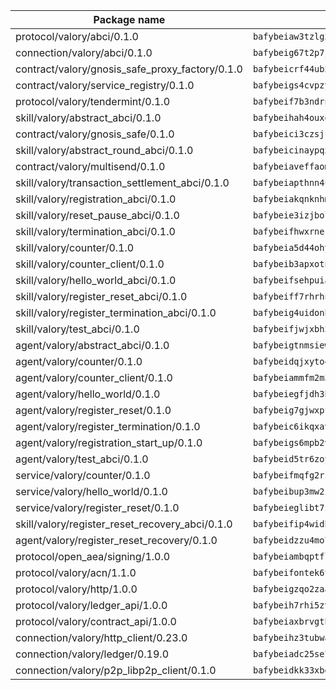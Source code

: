 | Package name                                                  | Package hash                                                  |
| ------------------------------------------------------------- | ------------------------------------------------------------- |
| protocol/valory/abci/0.1.0                                    | `bafybeiaw3tzlg3rkvnn5fcufblktmfwngmxugn4yo7pyjp76zz6aqtqcay` |
| connection/valory/abci/0.1.0                                  | `bafybeig67t2p7jwhjqwmrszeeyrpcs5v2pld62r5jbakwmf7fqwczpygn4` |
| contract/valory/gnosis_safe_proxy_factory/0.1.0               | `bafybeicrf44ub2kauwxan3zfbdmeqb2ae7xhftwucevr7q42bwho5oqcoa` |
| contract/valory/service_registry/0.1.0                        | `bafybeigs4cvpzyubnyw4cblgzqgkvrkrbpzsexxppcufxvssltxyx3ahua` |
| protocol/valory/tendermint/0.1.0                              | `bafybeif7b3ndrnwunl6s42e2cd6cu5hxruiimz3lwixb3r6um2lsldgldi` |
| skill/valory/abstract_abci/0.1.0                              | `bafybeihah4ouxqvdratxyqvluslxcv6k7rbmwygbh2e4gncrm4r4gqp23q` |
| contract/valory/gnosis_safe/0.1.0                             | `bafybeici3czsjrkeby4j3cppb2syrvmo3fx7ivi2bw3acevo4fzrf7kbui` |
| skill/valory/abstract_round_abci/0.1.0                        | `bafybeicinaypq5k6jjmj5kw4hk3nnobho55bop3zazt6fy3yyxyzlp5hk4` |
| contract/valory/multisend/0.1.0                               | `bafybeiaveffaomsnmsc5hx62o77u7ilma6eipox7m5lrwa56737ektva3i` |
| skill/valory/transaction_settlement_abci/0.1.0                | `bafybeiapthnn4ucmrukm3ptjgy354wospjxygpkrd52uhj5ork7kv3jghy` |
| skill/valory/registration_abci/0.1.0                          | `bafybeiakqnknhmppmn4y5g3xf7gkgtkjeefnkzuzwstj4w4j2osanqmpiy` |
| skill/valory/reset_pause_abci/0.1.0                           | `bafybeie3izjbolz345ugqnh5kmb2w2ev6y6ug2fpcronn2z2z2l2djzkua` |
| skill/valory/termination_abci/0.1.0                           | `bafybeifhwxrnerlfuzi3qe2ii5upuxrv4q2oh4w2fvf56kl5c4aogv7noq` |
| skill/valory/counter/0.1.0                                    | `bafybeia5d44ohyko45xj44bts7r3gahj2bpcd4sf76g2x4qbttj3f2f4fm` |
| skill/valory/counter_client/0.1.0                             | `bafybeib3apxotnry7gt6a5q2cesdobjlcb5bjqjuzwnp4f5naozbiyxvja` |
| skill/valory/hello_world_abci/0.1.0                           | `bafybeifsehpuiaftz34532x2s4qptnz4p6mk7rtsqd4vchapfy7h6eu7gu` |
| skill/valory/register_reset_abci/0.1.0                        | `bafybeiff7rhrhnbtpjwnm33j4zll6ry6e4bmwfsn7moilhzwmtfzouluym` |
| skill/valory/register_termination_abci/0.1.0                  | `bafybeig4uidonbkykzg2tkj6lmj67nclub3tvb5diwr7cy7ashvr4s725y` |
| skill/valory/test_abci/0.1.0                                  | `bafybeifjwjxbh3kzmb66mnzoi6sh7l6c3mjw7katbxpsx4rlovj5wbblta` |
| agent/valory/abstract_abci/0.1.0                              | `bafybeigtnmsiew5yxjgoitnqnkzj7gufynkyodxnjnpxfje3acu6foeueq` |
| agent/valory/counter/0.1.0                                    | `bafybeidqjxyto4lw2amhgshr2mje6nsljsa4kuwjsoy7ww3i74ttaxd2wm` |
| agent/valory/counter_client/0.1.0                             | `bafybeiammfm2m3xatutqrn6xxp7tty3bzynqjqwjjiygezvcrbbnrf62o4` |
| agent/valory/hello_world/0.1.0                                | `bafybeiegfjdh3b4iric4z2damd2kmefetlgdxza6q2smn5fcpabyhh6zka` |
| agent/valory/register_reset/0.1.0                             | `bafybeig7gjwxpfo47rgt2v3xomtnzgvtpbx2uebgfi3ze2zo27mcphhqvi` |
| agent/valory/register_termination/0.1.0                       | `bafybeic6ikqxavyilaq3wws5keruufxhf44cupwtgctxlp3x3224qq53ky` |
| agent/valory/registration_start_up/0.1.0                      | `bafybeigs6mpb2vgdgl5wzlgulbvemw5aycadvzi3wyoejzlttw5czjfi3u` |
| agent/valory/test_abci/0.1.0                                  | `bafybeid5tr6zoyhgu4mtxumbg6g4tagup7gmqzhihubim7rhmosa2tjzhy` |
| service/valory/counter/0.1.0                                  | `bafybeifmqfg2rzphxoepjko7db5vvv5wvzek4opfi7rzgsjmr4vwj6ctua` |
| service/valory/hello_world/0.1.0                              | `bafybeibup3mw2z3bzpu6woapcrnvqgqsy6mboh32wdc5apk6pjbsyyacni` |
| service/valory/register_reset/0.1.0                           | `bafybeieglibt7ijvjtlbhsob5aoraq7vazmvbxd222vq2dcbbvsj7iqmom` |
| skill/valory/register_reset_recovery_abci/0.1.0               | `bafybeifip4widb4ofgzfvuogjd3bbtl3jfxflct3zxgd2dffgysd5x2mqq` |
| agent/valory/register_reset_recovery/0.1.0                    | `bafybeidzzu4mo74zz6yr34s2hpk6m4ouq2ov7xfa7pvum4mn2r6fobqnua` |
| protocol/open_aea/signing/1.0.0                               | `bafybeiambqptflge33eemdhis2whik67hjplfnqwieoa6wblzlaf7vuo44` |
| protocol/valory/acn/1.1.0                                     | `bafybeifontek6tvaecatoauiule3j3id6xoktpjubvuqi3h2jkzqg7zh7a` |
| protocol/valory/http/1.0.0                                    | `bafybeigzqo2zaakcjtzzsm6dh4x73v72xg6ctk6muyp5uq5ueb7y34fbxy` |
| protocol/valory/ledger_api/1.0.0                              | `bafybeih7rhi5zvfvwakx5ifgxsz2cfipeecsh7bm3gnudjxtvhrygpcftq` |
| protocol/valory/contract_api/1.0.0                            | `bafybeiaxbrvgtbdrh4lslskuxyp4awyr4whcx3nqq5yrr6vimzsxg5dy64` |
| connection/valory/http_client/0.23.0                          | `bafybeihz3tubwado7j3wlivndzzuj3c6fdsp4ra5r3nqixn3ufawzo3wii` |
| connection/valory/ledger/0.19.0                               | `bafybeiadc25se7dgnn4mufztwpzdono4xsfs45qknzdqyi3gckn6ccuv44` |
| connection/valory/p2p_libp2p_client/0.1.0                     | `bafybeidkk33xbga54szmitk6uwsi3ef56hbbdbuasltqtiyki34hgfpnxa` |
